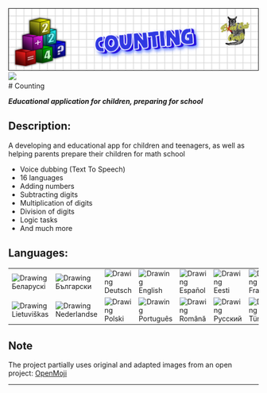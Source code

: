 <img src="images/chytalochka_topper.png">
<a href="https://beadcat.github.io/"> <img src="https://beadcat.github.io/images/btn_back.png" width=64> </a>
<br>
# Counting

_**Educational application for children, preparing for school**_
  
## Description:

  A developing and educational app for children and teenagers, as well as helping parents prepare their children for math school
- Voice dubbing (Text To Speech)
- 16 languages
- Adding numbers
- Subtracting digits
- Multiplication of digits
- Division of digits
- Logic tasks
- And much more

## Languages:
<table><tr>
  <td> <img src="https://beadcat.github.io/images/lang/be.png" alt="Drawing" style="width: 48px;"> <br> Беларускі </td>
  <td> <img src="https://beadcat.github.io/images/lang/bg.png" alt="Drawing" style="width: 48px;"> <br> Български </td>
  <td> <img src="https://beadcat.github.io/images/lang/de.png" alt="Drawing" style="width: 48px;"> <br> Deutsch </td>
  <td> <img src="https://beadcat.github.io/images/lang/en.png" alt="Drawing" style="width: 48px;"> <br> English </td>
  <td> <img src="https://beadcat.github.io/images/lang/es.png" alt="Drawing" style="width: 48px;"> <br> Español </td>
  <td> <img src="https://beadcat.github.io/images/lang/et.png" alt="Drawing" style="width: 48px;"> <br> Eesti </td>
  <td> <img src="https://beadcat.github.io/images/lang/fr.png" alt="Drawing" style="width: 48px;"> <br> Français </td>
  <td> <img src="https://beadcat.github.io/images/lang/it.png" alt="Drawing" style="width: 48px;"> <br> Italiano </td>
</tr>
<tr>
  <td> <img src="https://beadcat.github.io/images/lang/lt.png" alt="Drawing" style="width: 48px;"> <br> Lietuviškas </td>
  <td> <img src="https://beadcat.github.io/images/lang/nl.png" alt="Drawing" style="width: 48px;"> <br> Nederlandse </td>
  <td> <img src="https://beadcat.github.io/images/lang/pl.png" alt="Drawing" style="width: 48px;"> <br> Polski </td>
  <td> <img src="https://beadcat.github.io/images/lang/pt.png" alt="Drawing" style="width: 48px;"> <br> Português </td>
  <td> <img src="https://beadcat.github.io/images/lang/ro.png" alt="Drawing" style="width: 48px;"> <br> Română </td>
  <td> <img src="https://beadcat.github.io/images/lang/ru.png" alt="Drawing" style="width: 48px;"> <br> Русский </td>
  <td> <img src="https://beadcat.github.io/images/lang/tr.png" alt="Drawing" style="width: 48px;"> <br> Türkçe </td>
  <td> <img src="https://beadcat.github.io/images/lang/uk.png" alt="Drawing" style="width: 48px;"> <br> Українська </td>
</tr>
</table>

## Note

The project partially uses original and adapted images from an open project: <a href="https://openmoji.org"> OpenMoji </a>

----
